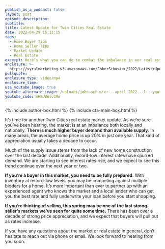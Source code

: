```yaml
---
publish_as_a_podcast: false
layout: post
episode_description:
subtitle:
title: Latest Update for Twin Cities Real Estate
date: 2022-04-29 15:13:15
tags:
  - Home Buyer Tips
  - Home Seller Tips
  - Market Update
  - Real Estate
excerpt: Here’s what you can do to combat the imbalance in our real estate market.
enclosure: >-
  https://vyralmarketing.s3.amazonaws.com/John+Schuster/2022/Latest+Update+for+Twin+Cities+Real+Estate.mp4
pullquote:
enclosure_type: video/mp4
enclosure_time:
use_youtube_image: true
youtube_alternate_image: /uploads/john-schuster---april-2022---1---youtub-e.jpeg
youtube_code: nHSU0WlcCMw
---
```


{% include author-box.html %}
{% include cta-main-box.html %}

It’s time for another Twin Cities real estate market update. As we’re sure you’ve been hearing, the market is at an imbalance both locally and nationally. **There is much higher buyer demand than available supply**. In many areas, the average home price is up 20% in just one year. That kind of appreciation usually takes a decade to occur.

Much of the supply issue stems from the lack of new home construction over the last decade. Additionally, record-low interest rates have spurred demand. We are starting to see interest rates rise, and we expect to see this trend continue over the next year or two.&nbsp;

**If you’re a buyer in this market, you need to be fully prepared.** With inventory at record-low levels, you may be competing against multiple bidders for a home. It’s more important than ever to partner up with an experienced agent who knows the market and a local lender who can get you the best rate and fully underwrite your loan before you start shopping.

**If you’re thinking of selling, this spring may be one of the last strong seller’s markets we’ve seen for quite some time.** There has been over a decade of strong price appreciation, and we expect that buyers will pull out as rates increase.

If you have any questions about the market or real estate in general, don’t hesitate to reach out via phone or email. We look forward to hearing from you soon.
